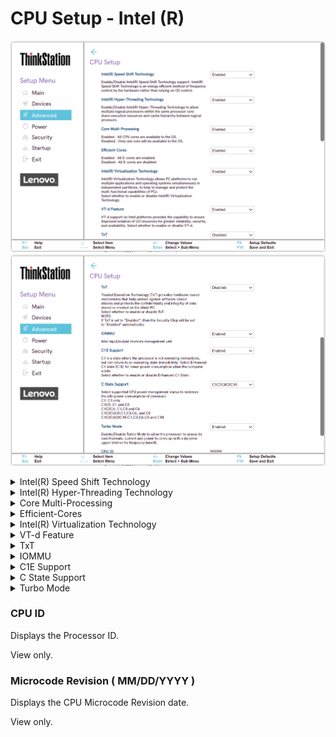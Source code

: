 # CPU Setup - Intel (R) #
![](./img/ts_cpusetup.png)
![](./img/ts_cpusetup2.png)
<!--![](./img/cpusetup.png)
I think these are amd> 
![](./img/ts_amd_cpusetup.png)
![](./img/ts_amd_cpusetup2.png)
-->

<details><summary>Intel(R) Speed Shift Technology</summary>

Intel(R) Speed Shift Technology is an energy efficient method of frequency control by the hardware rather than relying on OS control.

Options:

1. **Enabled** – Default. 
2. Disabled – Intel(R) Speed Shift Technology is turned off. 

| WMI Setting name | Values | SVP / SMP Req'd | AMD/Intel |
|:---|:---|:---|:---|
| SpeedShiftTechnology | Disabled, Enabled | yes | Intel |

</details>


<details><summary>Intel(R) Hyper-Threading Technology</summary>

Intel(R) Hyper-Threading Technology allows multiple logical processors, within the same processor core, to share execution resources and cache hierarchy between logical processors.<br>

Options:

1. **Enabled** – Default. 
2. Disabled. 

?> If `TxT` is set to `Enabled`, then this item will always be `Enabled`. 

| WMI Setting name | Values | SVP / SMP Req'd | AMD/Intel |
|:---|:---|:---|:---|
| HyperThreadingTechnology | Disabled, Enabled | yes | Intel |
</details>


<details><summary>Core Multi-Processing</summary>

How many cores are available to the OS.

Options:

1. **Enabled** – All CPU cores. Default. 
2. Disabled – Only one core.

?> If `TxT` is set to `Enabled`, then this item will always be `Enabled`.

| WMI Setting name | Values | SVP / SMP Req'd | AMD/Intel |
|:---|:---|:---|:---|
| CoreMultiProcessing | Enabled, Disabled | yes | Intel |
</details>

<details><summary>Efficient-Cores</summary>

Options:

1. **Enabled** – All CPU cores. Default. 
2. Disabled – Only one core.

| WMI Setting name | Values | SVP / SMP Req'd | AMD/Intel |
|:---|:---|:---|:---|
| EfficientCores | Enabled, Disabled | yes | Intel |
</details>

<details><summary>Intel(R) Virtualization Technology</summary>

Intel(R) Virtualization Technology allows PC platforms to run multiple applications and operating systems simultaneously in independent partitions, to help to manage and protect the multi-functional capabilities of PCs.

Options:

1. **Enabled** – Default.
2. Disabled.

!> When Intel(R) Virtualization Technology is turned off and the following are set to `Disabled` and cannot be changed:<br>  a. VT-d Feature<br>  b. TxT

Additional information is available here: [How to enable Virtualization Technology on Lenovo PC computers](https://support.lenovo.com/de/en/solutions/ht500006).

| WMI Setting name | Values | SVP / SMP Req'd | AMD/Intel |
|:---|:---|:---|:---|
| VirtualizationTechnology | Disabled, Enabled | yes | Intel |
</details>


<details><summary>VT-d Feature</summary>

?> VT-d support on Intel platforms provides the capability to ensure improved isolation of I/O resources for greater reliability, security, and availability.

Options:

1. **Enabled** – Default.
2. Disabled.

Additional information is available here: [VT-d Feature](https://www.intel.com/content/www/us/en/search.html?ws=text#q=VT-d%20Feature&sort=relevancy&f:@tabfilter=[Developers]).

| WMI Setting name | Values | SVP / SMP Req'd | AMD/Intel |
|:---|:---|:---|:---|
| VTdFeature | Disabled, Enabled | yes | Intel |
</details>


<details><summary>TxT</summary>

?> Trusted Execution Technology (TxT) provides hardware-based mechanisms that help protect against software-based attacks and protects the confidentiality and integrity of all data stored or created on the client PC.

Options:

1. Enabled
2. **Disabled** - Default.

!> If TxT is set to `Enabled`, then the `Security Chip` setting will be set to `Enabled` automatically.

Additional information is available here: [Intel(R) TXT Overview](https://www.intel.com/content/www/us/en/support/articles/000025873/technologies.html).

| WMI Setting name | Values | SVP / SMP Req'd | AMD/Intel |
|:---|:---|:---|:---|
| TXTFeature | Disabled, Enabled | yes | Intel |
</details>


<details><summary>IOMMU</summary>

?> Intel Input/Output Memory Management Unit (IOMMU) is a hardware component that performs address translation from I/O device virtual addresses to physical addresses. This hardware-assisted I/O address translation improves the system performance within a virtual environment.

Options:

1. Enabled.
2. **Disabled** – Default.

| WMI Setting name | Values | SVP / SMP Req'd | AMD/Intel |
|:---|:---|:---|:---|
| IOMMU | Disabled, Enabled | yes | Both |
</details>


<details><summary>C1E Support</summary>

C1 is a state where the processor is not executing instructions, but can return to an executing state immediately.<br>

Enhanced C1 state (C1E) provides lower power consumption when the computer is idle.  

Options:

1. **Enabled** – Default. 
2. Disabled.

| WMI Setting name | Values | SVP / SMP Req'd | AMD/Intel |
|:---|:---|:---|:---|
| C1ESupport | Disabled, Enabled | yes | Intel |
</details>


<details><summary>C State Support</summary>

Supported CPU power management status to minimize the idle power consumption of processor.

Options:

1. C1 – C1 only.
2. C1C3 – C1 and C3.
3. C1C3C6 – C1, C3 and C6.
4. C1C3C6C7C8 – C1, C3, C6, C7 and C8.
5. **C1C3C6C7C8C10** – C1, C3, C6, C7, C8 and C10. Default.

| WMI Setting name | Values | SVP / SMP Req'd | AMD/Intel |
|:---|:---|:---|:---|
| CStateSupport | C1, C1C3, C1C3C6, C1C3C6C7, C1C3C6C7C8, C1C3C6C7C8C10 | yes | Both |
</details>

<details><summary>Turbo Mode</summary>

?> Turbo Mode allows the processor to assess its own thermals, current and power to come up with a dynamic upper limit on its frequency benefit.

Options:

1. **Enabled** –  Default. 
2. Disabled. 

| WMI Setting name | Values | SVP / SMP Req'd | AMD/Intel |
|:---|:---|:---|:---|
| TurboMode | Disabled, Enabled | yes | Intel |
</details>


### CPU ID ###

Displays the Processor ID.

View only.

### Microcode Revision ( MM/DD/YYYY ) ###

Displays the CPU Microcode Revision date.

View only.